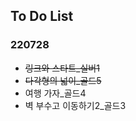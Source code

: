 ## To Do List

### 220728

-   ~~링크와 스타트\_실버1~~
-   ~~다각형의 넓이\_골드5~~
-   여행 가자\_골드4
-   벽 부수고 이동하기2\_골드3
